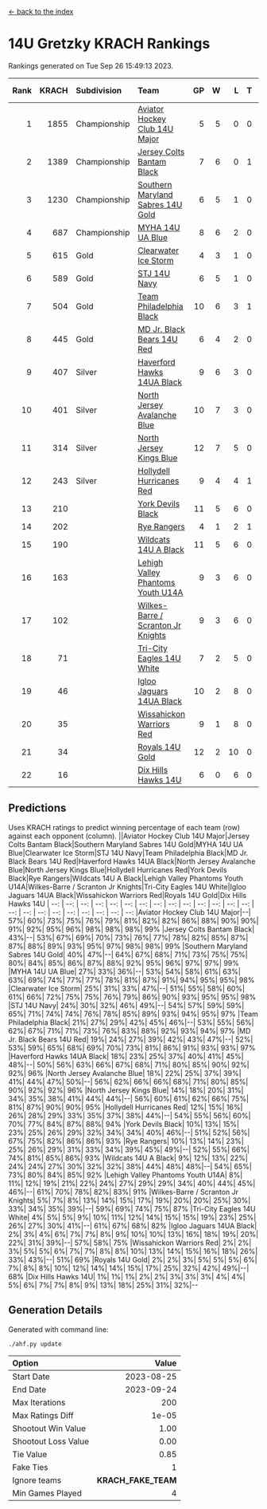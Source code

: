 [<- back to the index](readme.md)
# 14U Gretzky KRACH Rankings
Rankings generated on Tue Sep 26 15:49:13 2023.

Rank|KRACH|Subdivision|Team|GP|W|L|T|OTW|OTL|SoS|Exp Wins|Win Diff
---:|---:|:---|:---|---:|---:|---:|---:|---:|---:|---:|---:|---:
1|1855|Championship|[Aviator Hockey Club 14U Major](https://gamesheetstats.com/seasons/3659/teams/140575/schedule)|5|5|0|0|0|0|331|5.8|-0.0
2|1389|Championship|[Jersey Colts Bantam Black](https://gamesheetstats.com/seasons/3659/teams/140580/schedule)|7|6|0|1|2|0|308|7.7|0.0
3|1230|Championship|[Southern Maryland Sabres 14U Gold](https://gamesheetstats.com/seasons/3659/teams/140588/schedule)|6|5|1|0|0|0|518|5.8|-0.0
4|687|Championship|[MYHA 14U UA Blue](https://gamesheetstats.com/seasons/3659/teams/140583/schedule)|8|6|2|0|0|2|319|6.9|0.0
5|615|Gold|[Clearwater Ice Storm](https://gamesheetstats.com/seasons/3659/teams/142500/schedule)|4|3|1|0|0|0|331|3.9|0.0
6|589|Gold|[STJ 14U Navy](https://gamesheetstats.com/seasons/3659/teams/140589/schedule)|6|5|1|0|0|1|301|5.9|0.0
7|504|Gold|[Team Philadelphia Black](https://gamesheetstats.com/seasons/3659/teams/140590/schedule)|10|6|3|1|2|1|388|7.7|0.0
8|445|Gold|[MD Jr. Black Bears 14U Red](https://gamesheetstats.com/seasons/3659/teams/140581/schedule)|6|4|2|0|0|0|289|4.8|-0.0
9|407|Silver|[Haverford Hawks 14UA Black](https://gamesheetstats.com/seasons/3659/teams/140577/schedule)|9|6|3|0|0|0|394|6.8|-0.0
10|401|Silver|[North Jersey Avalanche Blue](https://gamesheetstats.com/seasons/3659/teams/140584/schedule)|10|7|3|0|0|0|278|7.9|0.0
11|314|Silver|[North Jersey Kings Blue](https://gamesheetstats.com/seasons/3659/teams/140585/schedule)|12|7|5|0|2|1|369|7.9|0.0
12|243|Silver|[Hollydell Hurricanes Red](https://gamesheetstats.com/seasons/3659/teams/140578/schedule)|9|4|4|1|1|1|443|5.7|0.0
13|210||[York Devils Black](https://gamesheetstats.com/seasons/3659/teams/140595/schedule)|11|5|6|0|0|0|485|5.9|0.0
14|202||[Rye Rangers](https://gamesheetstats.com/seasons/3659/teams/140587/schedule)|4|1|2|1|0|0|460|2.7|0.0
15|190||[Wildcats 14U A Black](https://gamesheetstats.com/seasons/3659/teams/140592/schedule)|11|5|6|0|0|1|467|5.9|0.0
16|163||[Lehigh Valley Phantoms Youth U14A](https://gamesheetstats.com/seasons/3659/teams/140582/schedule)|9|3|6|0|0|0|457|3.9|0.0
17|102||[Wilkes-Barre / Scranton Jr Knights](https://gamesheetstats.com/seasons/3659/teams/140593/schedule)|9|3|6|0|0|0|325|3.9|0.0
18|71||[Tri-City Eagles 14U White](https://gamesheetstats.com/seasons/3659/teams/140591/schedule)|7|2|5|0|0|0|387|2.8|-0.0
19|46||[Igloo Jaguars 14UA Black](https://gamesheetstats.com/seasons/3659/teams/140579/schedule)|10|2|8|0|0|0|250|2.9|0.0
20|35||[Wissahickon Warriors Red](https://gamesheetstats.com/seasons/3659/teams/140594/schedule)|9|1|8|0|0|0|301|1.9|0.0
21|34||[Royals 14U Gold](https://gamesheetstats.com/seasons/3659/teams/140586/schedule)|12|2|10|0|0|0|367|2.9|0.0
22|16||[Dix Hills Hawks 14U](https://gamesheetstats.com/seasons/3659/teams/140576/schedule)|6|0|6|0|0|0|242|0.9|0.0

## Predictions
Uses KRACH ratings to predict winning percentage of each team (row) against each opponent (column).
||Aviator Hockey Club 14U Major|Jersey Colts Bantam Black|Southern Maryland Sabres 14U Gold|MYHA 14U UA Blue|Clearwater Ice Storm|STJ 14U Navy|Team Philadelphia Black|MD Jr. Black Bears 14U Red|Haverford Hawks 14UA Black|North Jersey Avalanche Blue|North Jersey Kings Blue|Hollydell Hurricanes Red|York Devils Black|Rye Rangers|Wildcats 14U A Black|Lehigh Valley Phantoms Youth U14A|Wilkes-Barre / Scranton Jr Knights|Tri-City Eagles 14U White|Igloo Jaguars 14UA Black|Wissahickon Warriors Red|Royals 14U Gold|Dix Hills Hawks 14U
| --: | --: | --: | --: | --: | --: | --: | --: | --: | --: | --: | --: | --: | --: | --: | --: | --: | --: | --: | --: | --: | --: | --: 
|Aviator Hockey Club 14U Major|--| 57%| 60%| 73%| 75%| 76%| 79%| 81%| 82%| 82%| 86%| 88%| 90%| 90%| 91%| 92%| 95%| 96%| 98%| 98%| 98%| 99%
|Jersey Colts Bantam Black| 43%|--| 53%| 67%| 69%| 70%| 73%| 76%| 77%| 78%| 82%| 85%| 87%| 87%| 88%| 89%| 93%| 95%| 97%| 98%| 98%| 99%
|Southern Maryland Sabres 14U Gold| 40%| 47%|--| 64%| 67%| 68%| 71%| 73%| 75%| 75%| 80%| 84%| 85%| 86%| 87%| 88%| 92%| 95%| 96%| 97%| 97%| 99%
|MYHA 14U UA Blue| 27%| 33%| 36%|--| 53%| 54%| 58%| 61%| 63%| 63%| 69%| 74%| 77%| 77%| 78%| 81%| 87%| 91%| 94%| 95%| 95%| 98%
|Clearwater Ice Storm| 25%| 31%| 33%| 47%|--| 51%| 55%| 58%| 60%| 61%| 66%| 72%| 75%| 75%| 76%| 79%| 86%| 90%| 93%| 95%| 95%| 98%
|STJ 14U Navy| 24%| 30%| 32%| 46%| 49%|--| 54%| 57%| 59%| 59%| 65%| 71%| 74%| 74%| 76%| 78%| 85%| 89%| 93%| 94%| 95%| 97%
|Team Philadelphia Black| 21%| 27%| 29%| 42%| 45%| 46%|--| 53%| 55%| 56%| 62%| 67%| 71%| 71%| 73%| 76%| 83%| 88%| 92%| 93%| 94%| 97%
|MD Jr. Black Bears 14U Red| 19%| 24%| 27%| 39%| 42%| 43%| 47%|--| 52%| 53%| 59%| 65%| 68%| 69%| 70%| 73%| 81%| 86%| 91%| 93%| 93%| 97%
|Haverford Hawks 14UA Black| 18%| 23%| 25%| 37%| 40%| 41%| 45%| 48%|--| 50%| 56%| 63%| 66%| 67%| 68%| 71%| 80%| 85%| 90%| 92%| 92%| 96%
|North Jersey Avalanche Blue| 18%| 22%| 25%| 37%| 39%| 41%| 44%| 47%| 50%|--| 56%| 62%| 66%| 66%| 68%| 71%| 80%| 85%| 90%| 92%| 92%| 96%
|North Jersey Kings Blue| 14%| 18%| 20%| 31%| 34%| 35%| 38%| 41%| 44%| 44%|--| 56%| 60%| 61%| 62%| 66%| 75%| 81%| 87%| 90%| 90%| 95%
|Hollydell Hurricanes Red| 12%| 15%| 16%| 26%| 28%| 29%| 33%| 35%| 37%| 38%| 44%|--| 54%| 55%| 56%| 60%| 70%| 77%| 84%| 87%| 88%| 94%
|York Devils Black| 10%| 13%| 15%| 23%| 25%| 26%| 29%| 32%| 34%| 34%| 40%| 46%|--| 51%| 52%| 56%| 67%| 75%| 82%| 86%| 86%| 93%
|Rye Rangers| 10%| 13%| 14%| 23%| 25%| 26%| 29%| 31%| 33%| 34%| 39%| 45%| 49%|--| 52%| 55%| 66%| 74%| 81%| 85%| 86%| 93%
|Wildcats 14U A Black|  9%| 12%| 13%| 22%| 24%| 24%| 27%| 30%| 32%| 32%| 38%| 44%| 48%| 48%|--| 54%| 65%| 73%| 80%| 84%| 85%| 92%
|Lehigh Valley Phantoms Youth U14A|  8%| 11%| 12%| 19%| 21%| 22%| 24%| 27%| 29%| 29%| 34%| 40%| 44%| 45%| 46%|--| 61%| 70%| 78%| 82%| 83%| 91%
|Wilkes-Barre / Scranton Jr Knights|  5%|  7%|  8%| 13%| 14%| 15%| 17%| 19%| 20%| 20%| 25%| 30%| 33%| 34%| 35%| 39%|--| 59%| 69%| 74%| 75%| 87%
|Tri-City Eagles 14U White|  4%|  5%|  5%|  9%| 10%| 11%| 12%| 14%| 15%| 15%| 19%| 23%| 25%| 26%| 27%| 30%| 41%|--| 61%| 67%| 68%| 82%
|Igloo Jaguars 14UA Black|  2%|  3%|  4%|  6%|  7%|  7%|  8%|  9%| 10%| 10%| 13%| 16%| 18%| 19%| 20%| 22%| 31%| 39%|--| 57%| 58%| 75%
|Wissahickon Warriors Red|  2%|  2%|  3%|  5%|  5%|  6%|  7%|  7%|  8%|  8%| 10%| 13%| 14%| 15%| 16%| 18%| 26%| 33%| 43%|--| 51%| 69%
|Royals 14U Gold|  2%|  2%|  3%|  5%|  5%|  5%|  6%|  7%|  8%|  8%| 10%| 12%| 14%| 14%| 15%| 17%| 25%| 32%| 42%| 49%|--| 68%
|Dix Hills Hawks 14U|  1%|  1%|  1%|  2%|  2%|  3%|  3%|  3%|  4%|  4%|  5%|  6%|  7%|  7%|  8%|  9%| 13%| 18%| 25%| 31%| 32%|--

## Generation Details

Generated with command line:
```
./ahf.py update
```

| Option | Value |
| :----- | ----: |
| Start Date | 2023-08-25 |
| End Date | 2023-09-24 |
| Max Iterations | 200 |
| Max Ratings Diff | 1e-05 |
| Shootout Win Value | 1.00 |
| Shootout Loss Value | 0.00 |
| Tie Value | 0.85 |
| Fake Ties | 1 |
| Ignore teams | __KRACH_FAKE_TEAM__ |
| Min Games Played | 4 |

